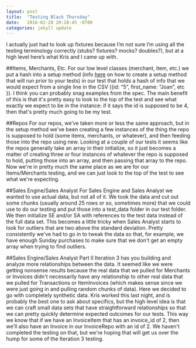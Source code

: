 ```yaml
---
layout: post
title:  "Testing Black Thursday"
date:   2016-02-28 20:28:45 -0700
categories: jekyll update
---
```

I actually just had to look up fixtures because I’m not sure I’m using all the testing terminology correctly (stubs? fixtures? mocks? doubles?), but at a high level here’s what Kris and I came up with.

##Items, Merchants, Etc.
For our low level classes (merchant, item, etc.) we put a hash into a setup method (info [here](http://chriskottom.com/blog/2014/10/4-fantastic-ways-to-set-up-state-in-minitest/) on how to create a setup method that will run prior to your tests) in our test that holds a hash of info that we would expect from a single line in the CSV ({id: “5”, first_name: “Joan”,  etc }). I think you can probably snag examples from the spec. The main benefit of this is that it's pretty easy to look to the top of the test and see what exactly we expect to be in the instance: if it says the id is supposed to be 4, then that's pretty much going to be my test.

##Repos
For our repos, we’ve taken more or less the same approach, but in the setup method we've been creating a few instances of the thing the repo is supposed to hold (some items, merchants, or whatever), and then feeding those into the repo using new. Looking at a couple of our tests it seems like the repos generally take an array in their initialize, so it just becomes a matter of creating three or four instances of whatever the repo is supposed to hold, putting those into an array, and then passing that array to the repo. Now we're in pretty much the same place as we are for our Items/Merchants testing, and we can just look to the top of the test to see what we're expecting.

##Sales Engine/Sales Analyst
For Sales Engine and Sales Analyst we wanted to use actual data, but not all of it. We took the data and cut out some chunks (usually around 25 rows or so, sometimes more) that we could use to do our testing and put those into a test_data folder in our test folder. We then initialize SE and/or SA with references to the test data instead of the full data set. This becomes a little tricky when Sales Analyst starts to look for outliers that are two above the standard deviation. Pretty consistently we've had to go in to tweak the data so that, for example, we have enough Sunday purchases to make sure that we don't get an empty array when trying to find outliers.

##Sales Engine/Sales Analyst Part II
Iteration 3 has you building and analyze more relationships between the data. It seemed like we were getting nonsense results because the real data that we pulled for Merchants or Invoices didn't necessarily have any relationship to other real data that we pulled for Transactions or ItemInvoices (which makes sense since we were just going in and pulling random chunks of data). Here we decided to go with completely synthetic data. Kris worked this last night, and is probably the best one to ask about specifics, but the high level idea is that we can craft small data sets that have straightforward relationships so that we can pretty quickly determine expected outcomes for our tests. This way we know that if we have an InvoiceItem that has an invoice_id of 2, then we'll also have an Invoice in our InvoiceRepo with an id of 2. We haven't completed the testing on that, but we're hoping that will get us over the hump for some of the Iteration 3 testing.
